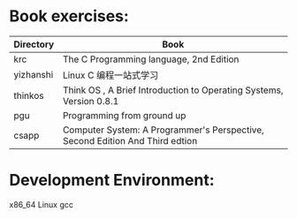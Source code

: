 # Book exercises:

| Directory | Book |
| ------- | ------------ |
| krc | The C Programming language, 2nd Edition |
| yizhanshi | Linux C 编程一站式学习 |
| thinkos | Think OS , A Brief Introduction to Operating Systems, Version 0.8.1 |
| pgu | Programming from ground up |
| csapp | Computer System: A Programmer's Perspective, Second Edition And Third edtion|

# Development Environment:
x86_64 Linux gcc
